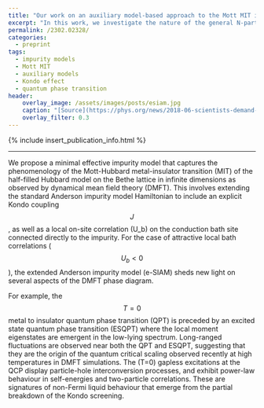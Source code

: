 ```yaml
---
title: "Our work on an auxiliary model-based approach to the Mott MIT is now available on the arxiv."
excerpt: "In this work, we investigate the nature of the general N-partite information and quantum correlation of a topologically ordered ground state."
permalink: /2302.02328/
categories:
  - preprint
tags:
  - impurity models
  - Mott MIT
  - auxiliary models
  - Kondo effect
  - quantum phase transition
header:
    overlay_image: /assets/images/posts/esiam.jpg
    caption: "[Source](https://phys.org/news/2018-06-scientists-demand-entanglement-link.html)"
    overlay_filter: 0.3
---
```


{% include insert_publication_info.html %}

---

We propose a minimal effective impurity model that captures the phenomenology of the Mott-Hubbard metal-insulator transition (MIT) of the half-filled Hubbard model on the Bethe lattice in infinite dimensions as observed by dynamical mean field theory (DMFT). This involves extending the standard Anderson impurity model Hamiltonian to include an explicit Kondo coupling $$J$$, as well as a local on-site correlation \(U_b\) on the conduction bath site connected directly to the impurity. For the case of attractive local bath correlations ($$U_{b}<0$$), the extended Anderson impurity model (e-SIAM) sheds new light on several aspects of the DMFT phase diagram. 

For example, the $$T=0$$ metal to insulator quantum phase transition (QPT) is preceded by an excited state quantum phase transition (ESQPT) where the local moment eigenstates are emergent in the low-lying spectrum. Long-ranged fluctuations are observed near both the QPT and ESQPT, suggesting that they are the origin of the quantum critical scaling observed recently at high temperatures in DMFT simulations. The \(T=0\) gapless excitations at the QCP display particle-hole interconversion processes, and exhibit power-law behaviour in self-energies and two-particle correlations. These are signatures of non-Fermi liquid behaviour that emerge from the partial breakdown of the Kondo screening.
